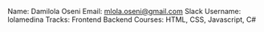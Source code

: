 Name: Damilola Oseni
Email: mlola.oseni@gmail.com
Slack Username: lolamedina
Tracks: Frontend Backend
Courses: HTML, CSS, Javascript, C#
